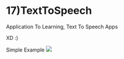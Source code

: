 # 17)TextToSpeech

Application To Learning, Text To Speech Apps

XD     :)

Simple Example
![](SimulatorScreen)
